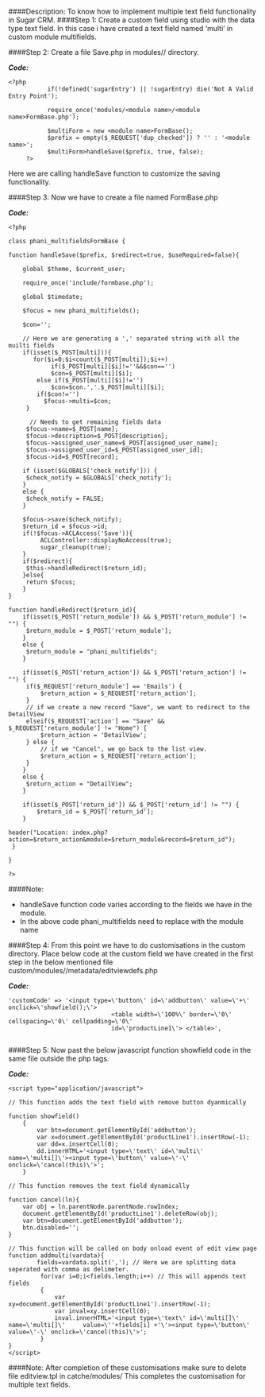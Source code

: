 ####Description:
To know how to implement multiple text field functionality in Sugar CRM.
####Step 1:
 Create a custom field using studio with the data type text field. In this case i have created a text field named ‘multi’ in custom module multifields.

####Step 2:
 Create a file Save.php in modules/<module name>/ directory. 
 
**_Code:_**

```
<?php 
           if(!defined('sugarEntry') || !sugarEntry) die('Not A Valid Entry Point');

           require_once('modules/<module name>/<module name>FormBase.php');

           $multiForm = new <module name>FormBase();
           $prefix = empty($_REQUEST['dup_checked']) ? '' : '<module name>';
           $multiForm>handleSave($prefix, true, false);
     ?>

```

Here we are calling handleSave function to customize the saving functionality.

####Step 3:
Now we have to create a file named  <module name>FormBase.php

**_Code:_**

```
<?php 

class phani_multifieldsFormBase {

function handleSave($prefix, $redirect=true, $useRequired=false){
    
    global $theme, $current_user;
    
    require_once('include/formbase.php');
    
    global $timedate;
    
    $focus = new phani_multifields();
    
	$con='';
    
    // Here we are generating a ',' separated string with all the muilti fields
	if(isset($_POST[multi])){
   	   for($i=0;$i<count($_POST[multi]);$i++)
         	if($_POST[multi][$i]!=''&&$con=='')
   		 	$con=$_POST[multi][$i];
   	  	else if($_POST[multi][$i]!='')     
   		 	$con=$con.','.$_POST[multi][$i];
   		if($con!='')    
   		  $focus->multi=$con;
   	 }
     	 
      // Needs to get remaining fields data   
     $focus->name=$_POST[name];    
     $focus->description=$_POST[description];
     $focus->assigned_user_name=$_POST[assigned_user_name];
     $focus->assigned_user_id=$_POST[assigned_user_id];
     $focus->id=$_POST[record];
    
    if (isset($GLOBALS['check_notify'])) {
   	 $check_notify = $GLOBALS['check_notify'];
    }
    else {
   	 $check_notify = FALSE;
    }    
    
    $focus->save($check_notify);
    $return_id = $focus->id;    
    if(!$focus->ACLAccess('Save')){
   		 ACLController::displayNoAccess(true);
   		 sugar_cleanup(true);
    }
    if($redirect){
   	 $this->handleRedirect($return_id);
    }else{
   	 return $focus;
    }    
}

function handleRedirect($return_id){
    if(isset($_POST['return_module']) && $_POST['return_module'] != "") {
   	 $return_module = $_POST['return_module'];
    }
    else {
   	 $return_module = "phani_multifields";
    }

    if(isset($_POST['return_action']) && $_POST['return_action'] != "") {
   	 if($_REQUEST['return_module'] == 'Emails') {
   		 $return_action = $_REQUEST['return_action'];
   	 }
   	 // if we create a new record "Save", we want to redirect to the DetailView
   	 elseif($_REQUEST['action'] == "Save" && $_REQUEST['return_module'] != "Home") {
   		 $return_action = 'DetailView';
   	 } else {
   		 // if we "Cancel", we go back to the list view.
   		 $return_action = $_REQUEST['return_action'];
   	 }
    }
    else {
   	 $return_action = "DetailView";
    }

    if(isset($_POST['return_id']) && $_POST['return_id'] != "") {
    	$return_id = $_POST['return_id'];
    }

header("Location: index.php?action=$return_action&module=$return_module&record=$return_id");
 }

}

?>

```

####Note:
* handleSave function code varies according to the fields we have in the module. 
* In the above code phani_multifields need to replace with the module name

####Step 4:
From this point we have to do customisations in the custom directory. Place below code at the custom field we have created in the first step in the below mentioned file
custom/modules/<module name>/metadata/editviewdefs.php

**_Code:_**

```
'customCode' => '<input type=\'button\' id=\'addbutton\' value=\'+\' onclick=\'showfield();\'>
                             <table width=\'100%\' border=\'0\' cellspacing=\'0\' cellpadding=\'0\' 
                             id=\'productLine1\'> </table>',
                             
```

####Step 5:
Now past the below javascript function showfield code in the same file outside the php tags.

**_Code:_**

```
<script type="application/javascript">

// This function adds the text field with remove button dyanmically

function showfield()
	{
    	var btn=document.getElementById('addbutton');
    	var x=document.getElementById('productLine1').insertRow(-1);
    	var dd=x.insertCell(0);
    	dd.innerHTML='<input type=\'text\' id=\'multi\' name=\'multi[]\'><input type=\'button\' value=\'-\' onclick=\'cancel(this)\'>';
	}

// This function removes the text field dynamically

function cancel(ln){
	var obj = ln.parentNode.parentNode.rowIndex;
	document.getElementById('productLine1').deleteRow(obj);
	var btn=document.getElementById('addbutton');
	btn.disabled='';
}

// This function will be called on body onload event of edit view page
function addmulti(vardata){
    	fields=vardata.split(','); // Here we are splitting data seperated with comma as delimeter.
   		 for(var i=0;i<fields.length;i++) // This will appends text fields 
   		 {
   			 var xy=document.getElementById('productLine1').insertRow(-1);
   			 var inval=xy.insertCell(0);
   			 inval.innerHTML='<input type=\'text\' id=\'multi[]\' name=\'multi[]\'     value=\''+fields[i] +'\'><input type=\'button\' value=\'-\' onclick=\'cancel(this)\'>';   	 
   		 }
}    
</script>

```
####Note:
After completion of these customisations make sure to delete file editview.tpl in catche/modules/<module name>
This completes the customisation for multiple text fields.




